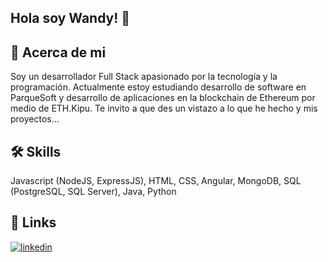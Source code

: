 ## Hola soy Wandy! 👋


## 🚀 Acerca de mi
Soy un desarrollador Full Stack apasionado por la tecnología y la programación. Actualmente estoy estudiando desarrollo de software en ParqueSoft y desarrollo de aplicaciones en la blockchain de Ethereum por medio de ETH.Kipu. Te invito a que des un vistazo a lo que he hecho y mis proyectos...




## 🛠 Skills
Javascript (NodeJS, ExpressJS),
HTML,
CSS,
Angular,
MongoDB,
SQL (PostgreSQL, SQL Server),
Java,
Python


## 🔗 Links
[![linkedin](https://img.shields.io/badge/linkedin-0A66C2?style=for-the-badge&logo=linkedin&logoColor=white)](https://www.linkedin.com/in/wandy-mu%C3%B1oz-pulgarin-405301210/)

